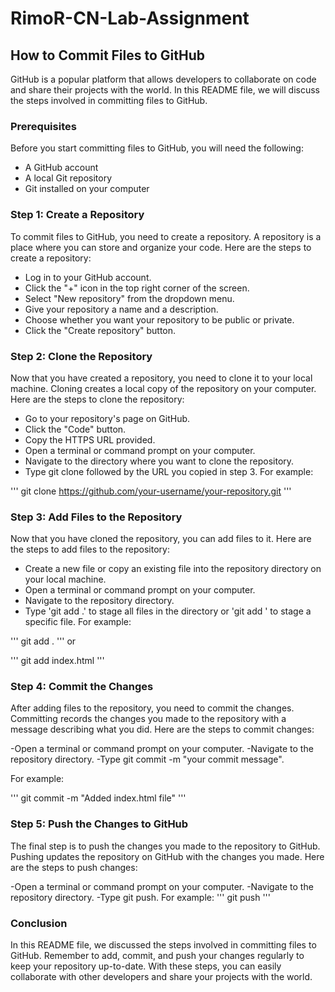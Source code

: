 # RimoR-CN-Lab-Assignment
## How to Commit Files to GitHub
GitHub is a popular platform that allows developers to collaborate on code and share their projects with the world. In this README file, we will discuss the steps involved in committing files to GitHub.

### Prerequisites
Before you start committing files to GitHub, you will need the following:

- A GitHub account
- A local Git repository
- Git installed on your computer


### Step 1: Create a Repository
To commit files to GitHub, you need to create a repository. A repository is a place where you can store and organize your code. Here are the steps to create a repository:

- Log in to your GitHub account.
- Click the "+" icon in the top right corner of the screen.
- Select "New repository" from the dropdown menu.
- Give your repository a name and a description.
- Choose whether you want your repository to be public or private.
- Click the "Create repository" button.

### Step 2: Clone the Repository
Now that you have created a repository, you need to clone it to your local machine. Cloning creates a local copy of the repository on your computer. Here are the steps to clone the repository:

- Go to your repository's page on GitHub.
- Click the "Code" button.
- Copy the HTTPS URL provided.
- Open a terminal or command prompt on your computer.
- Navigate to the directory where you want to clone the repository.
- Type git clone followed by the URL you copied in step 3.
For example:

'''
git clone https://github.com/your-username/your-repository.git
'''
### Step 3: Add Files to the Repository
Now that you have cloned the repository, you can add files to it. Here are the steps to add files to the repository:

- Create a new file or copy an existing file into the repository directory on your local machine.
- Open a terminal or command prompt on your computer.
- Navigate to the repository directory.
- Type 'git add .' to stage all files in the directory or 'git add <filename>' to stage a specific file.
For example: 
  
'''
git add .
'''
or
  
'''
git add index.html
'''

### Step 4: Commit the Changes
After adding files to the repository, you need to commit the changes. Committing records the changes you made to the repository with a message describing what you did. Here are the steps to commit changes:

-Open a terminal or command prompt on your computer.
-Navigate to the repository directory.
-Type git commit -m "your commit message".

For example:

'''
git commit -m "Added index.html file"
'''

### Step 5: Push the Changes to GitHub
The final step is to push the changes you made to the repository to GitHub. Pushing updates the repository on GitHub with the changes you made. Here are the steps to push changes:

-Open a terminal or command prompt on your computer.
-Navigate to the repository directory.
-Type git push.
For example:
'''
git push
'''

### Conclusion
In this README file, we discussed the steps involved in committing files to GitHub. Remember to add, commit, and push your changes regularly to keep your repository up-to-date. With these steps, you can easily collaborate with other developers and share your projects with the world.
